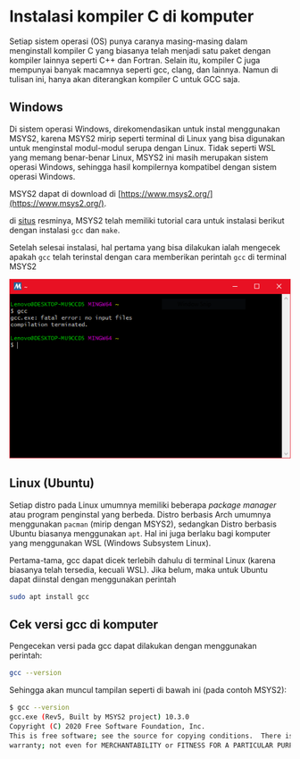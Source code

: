 # Instalasi kompiler C di komputer
Setiap sistem operasi (OS) punya caranya masing-masing dalam menginstall kompiler C yang biasanya telah menjadi satu paket dengan kompiler lainnya seperti C++ dan Fortran. Selain itu, kompiler C juga mempunyai banyak macamnya seperti gcc, clang, dan lainnya. Namun di tulisan ini, hanya akan diterangkan kompiler C untuk GCC saja.

## Windows
Di sistem operasi Windows, direkomendasikan untuk instal menggunakan MSYS2, karena MSYS2 mirip seperti terminal di Linux yang bisa digunakan untuk menginstal modul-modul serupa dengan Linux. Tidak seperti WSL yang memang benar-benar Linux, MSYS2 ini masih merupakan sistem operasi Windows, sehingga hasil kompilernya kompatibel dengan sistem operasi Windows.

MSYS2 dapat di download di [https://www.msys2.org/](https://www.msys2.org/).

di [situs](https://www.msys2.org/) resminya, MSYS2 telah memiliki tutorial cara untuk instalasi berikut dengan instalasi `gcc` dan `make`.

Setelah selesai instalasi, hal pertama yang bisa dilakukan ialah mengecek apakah `gcc` telah terinstal dengan cara memberikan perintah `gcc` di terminal MSYS2

![pengecekan gcc di MSYS2](imgs/001_001.png)

## Linux (Ubuntu)
Setiap distro pada Linux umumnya memiliki beberapa *package manager* atau program penginstal yang berbeda. Distro berbasis Arch umumnya menggunakan `pacman` (mirip dengan MSYS2), sedangkan Distro berbasis Ubuntu biasanya menggunakan `apt`. Hal ini juga berlaku bagi komputer yang menggunakan WSL (Windows Subsystem Linux).

Pertama-tama, gcc dapat dicek terlebih dahulu di terminal Linux (karena biasanya telah tersedia, kecuali WSL). Jika belum, maka untuk Ubuntu dapat diinstal dengan menggunakan perintah

```bash
sudo apt install gcc
```

## Cek versi gcc di komputer
Pengecekan versi pada gcc dapat dilakukan dengan menggunakan perintah:

```bash
gcc --version
```

Sehingga akan muncul tampilan seperti di bawah ini (pada contoh MSYS2):

```bash
$ gcc --version
gcc.exe (Rev5, Built by MSYS2 project) 10.3.0
Copyright (C) 2020 Free Software Foundation, Inc.
This is free software; see the source for copying conditions.  There is NO
warranty; not even for MERCHANTABILITY or FITNESS FOR A PARTICULAR PURPOSE.
```

